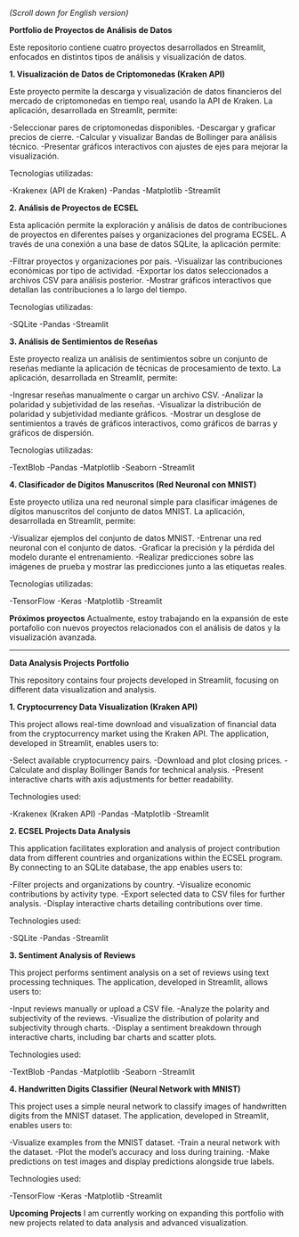 *(Scroll down for English version)*

**Portfolio de Proyectos de Análisis de Datos**

Este repositorio contiene cuatro proyectos desarrollados en Streamlit, enfocados en distintos tipos de análisis y visualización de datos. 

**1. Visualización de Datos de Criptomonedas (Kraken API)**

Este proyecto permite la descarga y visualización de datos financieros del mercado de criptomonedas en tiempo real, usando la API de Kraken. 
La aplicación, desarrollada en Streamlit, permite:

-Seleccionar pares de criptomonedas disponibles.
-Descargar y graficar precios de cierre.
-Calcular y visualizar Bandas de Bollinger para análisis técnico.
-Presentar gráficos interactivos con ajustes de ejes para mejorar la visualización.

Tecnologías utilizadas:

-Krakenex (API de Kraken)
-Pandas
-Matplotlib
-Streamlit

**2. Análisis de Proyectos de ECSEL**

Esta aplicación permite la exploración y análisis de datos de contribuciones de proyectos en diferentes países y organizaciones del programa ECSEL. A través de una conexión a una base de datos SQLite, la aplicación permite:

-Filtrar proyectos y organizaciones por país.
-Visualizar las contribuciones económicas por tipo de actividad.
-Exportar los datos seleccionados a archivos CSV para análisis posterior.
-Mostrar gráficos interactivos que detallan las contribuciones a lo largo del tiempo.

Tecnologías utilizadas:

-SQLite
-Pandas
-Streamlit

**3. Análisis de Sentimientos de Reseñas**

Este proyecto realiza un análisis de sentimientos sobre un conjunto de reseñas mediante la aplicación de técnicas de procesamiento de texto. La aplicación, desarrollada en Streamlit, permite:

-Ingresar reseñas manualmente o cargar un archivo CSV.
-Analizar la polaridad y subjetividad de las reseñas.
-Visualizar la distribución de polaridad y subjetividad mediante gráficos.
-Mostrar un desglose de sentimientos a través de gráficos interactivos, como gráficos de barras y gráficos de dispersión.

Tecnologías utilizadas:

-TextBlob
-Pandas
-Matplotlib
-Seaborn
-Streamlit

**4. Clasificador de Dígitos Manuscritos (Red Neuronal con MNIST)**

Este proyecto utiliza una red neuronal simple para clasificar imágenes de dígitos manuscritos del conjunto de datos MNIST. La aplicación, desarrollada en Streamlit, permite:

-Visualizar ejemplos del conjunto de datos MNIST.
-Entrenar una red neuronal con el conjunto de datos.
-Graficar la precisión y la pérdida del modelo durante el entrenamiento.
-Realizar predicciones sobre las imágenes de prueba y mostrar las predicciones junto a las etiquetas reales.

Tecnologías utilizadas:

-TensorFlow
-Keras
-Matplotlib
-Streamlit

**Próximos proyectos**
Actualmente, estoy trabajando en la expansión de este portafolio con nuevos proyectos relacionados con el análisis de datos y la visualización avanzada.

---------------------------------------

**Data Analysis Projects Portfolio**

This repository contains four projects developed in Streamlit, focusing on different data visualization and analysis. 

**1. Cryptocurrency Data Visualization (Kraken API)**

This project allows real-time download and visualization of financial data from the cryptocurrency market using the Kraken API. The application, developed in Streamlit, enables users to:

-Select available cryptocurrency pairs.
-Download and plot closing prices.
-Calculate and display Bollinger Bands for technical analysis.
-Present interactive charts with axis adjustments for better readability.

Technologies used:

-Krakenex (Kraken API)
-Pandas
-Matplotlib
-Streamlit

**2. ECSEL Projects Data Analysis**

This application facilitates exploration and analysis of project contribution data from different countries and organizations within the ECSEL program. By connecting to an SQLite database, the app enables users to:

-Filter projects and organizations by country.
-Visualize economic contributions by activity type.
-Export selected data to CSV files for further analysis.
-Display interactive charts detailing contributions over time.

Technologies used:

-SQLite
-Pandas
-Streamlit

**3. Sentiment Analysis of Reviews**

This project performs sentiment analysis on a set of reviews using text processing techniques. The application, developed in Streamlit, allows users to:

-Input reviews manually or upload a CSV file.
-Analyze the polarity and subjectivity of the reviews.
-Visualize the distribution of polarity and subjectivity through charts.
-Display a sentiment breakdown through interactive charts, including bar charts and scatter plots.

Technologies used:

-TextBlob
-Pandas
-Matplotlib
-Seaborn
-Streamlit

**4. Handwritten Digits Classifier (Neural Network with MNIST)**

This project uses a simple neural network to classify images of handwritten digits from the MNIST dataset. The application, developed in Streamlit, enables users to:

-Visualize examples from the MNIST dataset.
-Train a neural network with the dataset.
-Plot the model’s accuracy and loss during training.
-Make predictions on test images and display predictions alongside true labels.

Technologies used:

-TensorFlow
-Keras
-Matplotlib
-Streamlit

**Upcoming Projects**
I am currently working on expanding this portfolio with new projects related to data analysis and advanced visualization.

